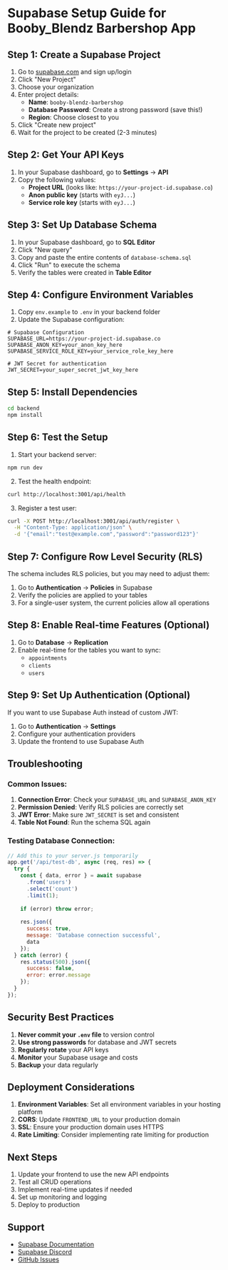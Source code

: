 # Supabase Setup Guide for Booby_Blendz Barbershop App

## Step 1: Create a Supabase Project

1. Go to [supabase.com](https://supabase.com) and sign up/login
2. Click "New Project"
3. Choose your organization
4. Enter project details:
   - **Name**: `booby-blendz-barbershop`
   - **Database Password**: Create a strong password (save this!)
   - **Region**: Choose closest to you
5. Click "Create new project"
6. Wait for the project to be created (2-3 minutes)

## Step 2: Get Your API Keys

1. In your Supabase dashboard, go to **Settings** → **API**
2. Copy the following values:
   - **Project URL** (looks like: `https://your-project-id.supabase.co`)
   - **Anon public key** (starts with `eyJ...`)
   - **Service role key** (starts with `eyJ...`)

## Step 3: Set Up Database Schema

1. In your Supabase dashboard, go to **SQL Editor**
2. Click "New query"
3. Copy and paste the entire contents of `database-schema.sql`
4. Click "Run" to execute the schema
5. Verify the tables were created in **Table Editor**

## Step 4: Configure Environment Variables

1. Copy `env.example` to `.env` in your backend folder
2. Update the Supabase configuration:

```env
# Supabase Configuration
SUPABASE_URL=https://your-project-id.supabase.co
SUPABASE_ANON_KEY=your_anon_key_here
SUPABASE_SERVICE_ROLE_KEY=your_service_role_key_here

# JWT Secret for authentication
JWT_SECRET=your_super_secret_jwt_key_here
```

## Step 5: Install Dependencies

```bash
cd backend
npm install
```

## Step 6: Test the Setup

1. Start your backend server:
```bash
npm run dev
```

2. Test the health endpoint:
```bash
curl http://localhost:3001/api/health
```

3. Register a test user:
```bash
curl -X POST http://localhost:3001/api/auth/register \
  -H "Content-Type: application/json" \
  -d '{"email":"test@example.com","password":"password123"}'
```

## Step 7: Configure Row Level Security (RLS)

The schema includes RLS policies, but you may need to adjust them:

1. Go to **Authentication** → **Policies** in Supabase
2. Verify the policies are applied to your tables
3. For a single-user system, the current policies allow all operations

## Step 8: Enable Real-time Features (Optional)

1. Go to **Database** → **Replication**
2. Enable real-time for the tables you want to sync:
   - `appointments`
   - `clients`
   - `users`

## Step 9: Set Up Authentication (Optional)

If you want to use Supabase Auth instead of custom JWT:

1. Go to **Authentication** → **Settings**
2. Configure your authentication providers
3. Update the frontend to use Supabase Auth

## Troubleshooting

### Common Issues:

1. **Connection Error**: Check your `SUPABASE_URL` and `SUPABASE_ANON_KEY`
2. **Permission Denied**: Verify RLS policies are correctly set
3. **JWT Error**: Make sure `JWT_SECRET` is set and consistent
4. **Table Not Found**: Run the schema SQL again

### Testing Database Connection:

```javascript
// Add this to your server.js temporarily
app.get('/api/test-db', async (req, res) => {
  try {
    const { data, error } = await supabase
      .from('users')
      .select('count')
      .limit(1);
    
    if (error) throw error;
    
    res.json({ 
      success: true, 
      message: 'Database connection successful',
      data 
    });
  } catch (error) {
    res.status(500).json({ 
      success: false, 
      error: error.message 
    });
  }
});
```

## Security Best Practices

1. **Never commit your `.env` file** to version control
2. **Use strong passwords** for database and JWT secrets
3. **Regularly rotate** your API keys
4. **Monitor** your Supabase usage and costs
5. **Backup** your data regularly

## Deployment Considerations

1. **Environment Variables**: Set all environment variables in your hosting platform
2. **CORS**: Update `FRONTEND_URL` to your production domain
3. **SSL**: Ensure your production domain uses HTTPS
4. **Rate Limiting**: Consider implementing rate limiting for production

## Next Steps

1. Update your frontend to use the new API endpoints
2. Test all CRUD operations
3. Implement real-time updates if needed
4. Set up monitoring and logging
5. Deploy to production

## Support

- [Supabase Documentation](https://supabase.com/docs)
- [Supabase Discord](https://discord.supabase.com)
- [GitHub Issues](https://github.com/supabase/supabase/issues)
